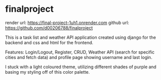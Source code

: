 # finalproject

render url: https://final-project-1uh1.onrender.com
github url: https://github.com/d00206788/finalproject

This is a task list and weather API application created using django for the backend and css and html for the frontend.

Features: Login/Logout, Register, CRUD, Weather API (search for specific cities and fetch data) and profile page showing username and last login.

I stuck with a light coloured theme, utilizing different shades of purple and basing my styling off of this color palette.
 
